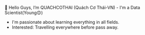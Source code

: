 👋 Hello Guys, I’m QUACHCOTHAI (Quách Cơ Thái-VN) - I'm a Data Scientist(Young😊)
- I'm passionate about learning everything in all fields.
- Interested: Travelling everywhere before pass away.
<!---
QUACHCOTHAI/QUACHCOTHAI is a ✨ special ✨ repository because its `README.md` (this file) appears on your GitHub profile.
You can click the Preview link to take a look at your changes.
--->
